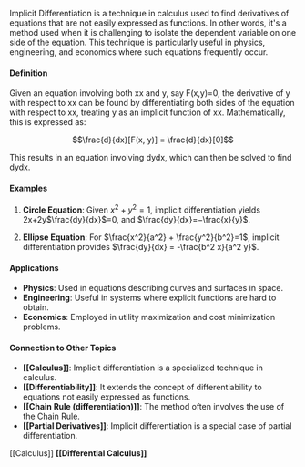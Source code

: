 Implicit Differentiation is a technique in calculus used to find derivatives of equations that are not easily expressed as functions. In other words, it's a method used when it is challenging to isolate the dependent variable on one side of the equation. This technique is particularly useful in physics, engineering, and economics where such equations frequently occur.

#### Definition

Given an equation involving both xx and y, say F(x,y)=0, the derivative of y with respect to xx can be found by differentiating both sides of the equation with respect to xx, treating y as an implicit function of xx. Mathematically, this is expressed as:

$$\frac{d}{dx}[F(x, y)] = \frac{d}{dx}[0]$$

This results in an equation involving dydx​, which can then be solved to find dydx​.

#### Examples

1. **Circle Equation**: Given $x^2+y^2=1$, implicit differentiation yields 2x+2y$\frac{dy}{dx}$=0, and $\frac{dy}{dx}=−\frac{x}{y}$.
    
2. **Ellipse Equation**: For $\frac{x^2}{a^2} + \frac{y^2}{b^2}=1$, implicit differentiation provides $\frac{dy}{dx} = -\frac{b^2 x}{a^2 y}$​.
    

#### Applications

- **Physics**: Used in equations describing curves and surfaces in space.
- **Engineering**: Useful in systems where explicit functions are hard to obtain.
- **Economics**: Employed in utility maximization and cost minimization problems.

#### Connection to Other Topics

- **[[Calculus]]**: Implicit differentiation is a specialized technique in calculus.
- **[[Differentiability]]**: It extends the concept of differentiability to equations not easily expressed as functions.
- **[[Chain Rule  (differentiation)]]**: The method often involves the use of the Chain Rule.
- **[[Partial Derivatives]]**: Implicit differentiation is a special case of partial differentiation.

[[Calculus]]
**[[Differential Calculus]]**
